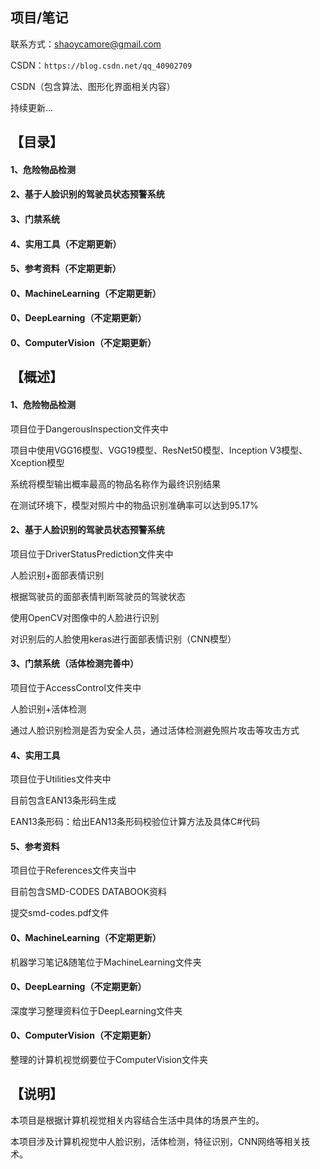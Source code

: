 ## 项目/笔记

联系方式：shaoycamore@gmail.com  

CSDN：```https://blog.csdn.net/qq_40902709```

CSDN（包含算法、图形化界面相关内容）

持续更新...

## 【目录】

#### 1、危险物品检测

#### 2、基于人脸识别的驾驶员状态预警系统

#### 3、门禁系统

#### 4、实用工具（不定期更新）

#### 5、参考资料（不定期更新）

#### 0、MachineLearning（不定期更新）

#### 0、DeepLearning（不定期更新）

#### 0、ComputerVision（不定期更新）

## 【概述】

#### 1、危险物品检测

  项目位于DangerousInspection文件夹中
  
  项目中使用VGG16模型、VGG19模型、ResNet50模型、Inception V3模型、Xception模型
  
  系统将模型输出概率最高的物品名称作为最终识别结果
  
  在测试环境下，模型对照片中的物品识别准确率可以达到95.17% 

#### 2、基于人脸识别的驾驶员状态预警系统

  项目位于DriverStatusPrediction文件夹中

  人脸识别+面部表情识别

  根据驾驶员的面部表情判断驾驶员的驾驶状态

  使用OpenCV对图像中的人脸进行识别

  对识别后的人脸使用keras进行面部表情识别（CNN模型）
  
#### 3、门禁系统（活体检测完善中）

  项目位于AccessControl文件夹中
  
  人脸识别+活体检测
  
  通过人脸识别检测是否为安全人员，通过活体检测避免照片攻击等攻击方式
  
#### 4、实用工具

  项目位于Utilities文件夹中
  
  目前包含EAN13条形码生成
  
  EAN13条形码：给出EAN13条形码校验位计算方法及具体C#代码
  
#### 5、参考资料

  项目位于References文件夹当中	
  
  目前包含SMD-CODES DATABOOK资料

提交smd-codes.pdf文件
  
#### 0、MachineLearning（不定期更新）

  机器学习笔记&随笔位于MachineLearning文件夹

#### 0、DeepLearning（不定期更新）

  深度学习整理资料位于DeepLearning文件夹
  
#### 0、ComputerVision（不定期更新）
  
  整理的计算机视觉纲要位于ComputerVision文件夹
  
## 【说明】

本项目是根据计算机视觉相关内容结合生活中具体的场景产生的。

本项目涉及计算机视觉中人脸识别，活体检测，特征识别，CNN网络等相关技术。
